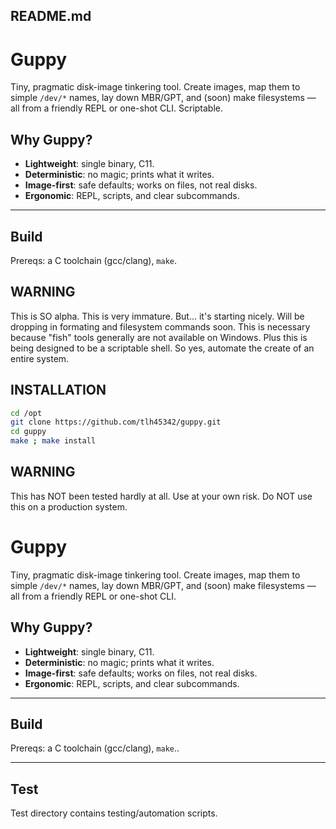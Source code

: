 ## README.md

# Guppy

Tiny, pragmatic disk-image tinkering tool. Create images, map them to simple `/dev/*` names, lay down MBR/GPT, and (soon) make filesystems — all from a friendly REPL or one-shot CLI. Scriptable.

## Why Guppy?

- **Lightweight**: single binary, C11.
- **Deterministic**: no magic; prints what it writes.
- **Image-first**: safe defaults; works on files, not real disks.
- **Ergonomic**: REPL, scripts, and clear subcommands.

------

## Build

Prereqs: a C toolchain (gcc/clang), `make`.

## WARNING

This is SO alpha.  This is very immature. But... it's starting nicely.  Will be dropping in formating and filesystem commands soon.  This is necessary because "fish" tools generally are not available on Windows.  Plus this is being designed to be a scriptable shell.  So yes, automate the create of an entire system.

## INSTALLATION

```bash
cd /opt
git clone https://github.com/tlh45342/guppy.git
cd guppy
make ; make install
```

## WARNING

This has NOT been tested hardly at all.  Use at your own risk.  Do NOT use this on a production system.

# Guppy

Tiny, pragmatic disk-image tinkering tool. Create images, map them to simple `/dev/*` names, lay down MBR/GPT, and (soon) make filesystems — all from a friendly REPL or one-shot CLI.

## Why Guppy?

- **Lightweight**: single binary, C11.
- **Deterministic**: no magic; prints what it writes.
- **Image-first**: safe defaults; works on files, not real disks.
- **Ergonomic**: REPL, scripts, and clear subcommands.

------

## Build

Prereqs: a C toolchain (gcc/clang), `make`..

------

## Test

Test directory contains testing/automation scripts.